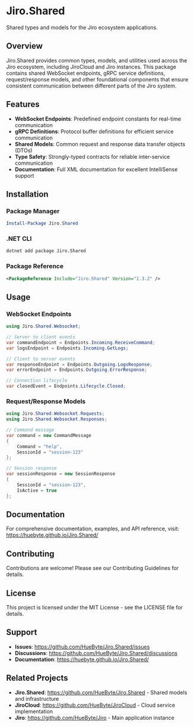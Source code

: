 # Jiro.Shared

Shared types and models for the Jiro ecosystem applications.

## Overview

Jiro.Shared provides common types, models, and utilities used across the Jiro ecosystem, including JiroCloud and Jiro instances. This package contains shared WebSocket endpoints, gRPC service definitions, request/response models, and other foundational components that ensure consistent communication between different parts of the Jiro system.

## Features

- **WebSocket Endpoints**: Predefined endpoint constants for real-time communication
- **gRPC Definitions**: Protocol buffer definitions for efficient service communication
- **Shared Models**: Common request and response data transfer objects (DTOs)
- **Type Safety**: Strongly-typed contracts for reliable inter-service communication
- **Documentation**: Full XML documentation for excellent IntelliSense support

## Installation

### Package Manager

```powershell
Install-Package Jiro.Shared
```

### .NET CLI

```bash
dotnet add package Jiro.Shared
```

### Package Reference

```xml
<PackageReference Include="Jiro.Shared" Version="1.3.2" />
```

## Usage

### WebSocket Endpoints

```csharp
using Jiro.Shared.Websocket;

// Server to client events
var commandEndpoint = Endpoints.Incoming.ReceiveCommand;
var logsEndpoint = Endpoints.Incoming.GetLogs;

// Client to server events  
var responseEndpoint = Endpoints.Outgoing.LogsResponse;
var errorEndpoint = Endpoints.Outgoing.ErrorResponse;

// Connection lifecycle
var closedEvent = Endpoints.Lifecycle.Closed;
```

### Request/Response Models

```csharp
using Jiro.Shared.Websocket.Requests;
using Jiro.Shared.Websocket.Responses;

// Command message
var command = new CommandMessage
{
    Command = "help",
    SessionId = "session-123"
};

// Session response
var sessionResponse = new SessionResponse
{
    SessionId = "session-123",
    IsActive = true
};
```

## Documentation

For comprehensive documentation, examples, and API reference, visit:
<https://huebyte.github.io/Jiro.Shared/>

## Contributing

Contributions are welcome! Please see our Contributing Guidelines for details.

## License

This project is licensed under the MIT License - see the LICENSE file for details.

## Support

- **Issues**: <https://github.com/HueByte/Jiro.Shared/issues>
- **Discussions**: <https://github.com/HueByte/Jiro.Shared/discussions>
- **Documentation**: <https://huebyte.github.io/Jiro.Shared/>

## Related Projects

- **Jiro.Shared**: <https://github.com/HueByte/Jiro.Shared> - Shared models and infrastructure
- **JiroCloud**: <https://github.com/HueByte/JiroCloud> - Cloud service implementation
- **Jiro**: <https://github.com/HueByte/Jiro> - Main application instance
